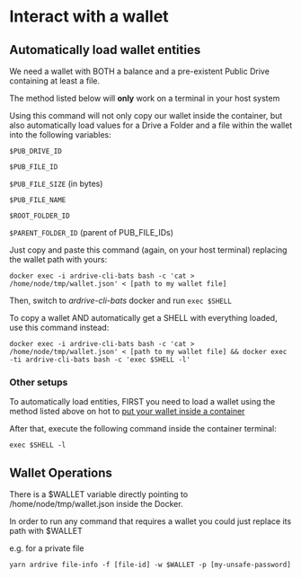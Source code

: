 # Interact with a wallet
## Automatically load wallet entities

We need a wallet with BOTH a balance and a pre-existent Public Drive containing at least a file. 

The method listed below will **only** work on a terminal in your host system

Using this command will not only copy our wallet inside the container, but also automatically load values for a Drive a Folder and a file within the wallet into the following variables:

```$PUB_DRIVE_ID```

```$PUB_FILE_ID```

```$PUB_FILE_SIZE``` (in bytes)

```$PUB_FILE_NAME```

```$ROOT_FOLDER_ID```

```$PARENT_FOLDER_ID``` (parent of PUB_FILE_IDs)


Just copy and paste this command (again, on your host terminal) replacing the wallet path with yours:

```docker exec -i ardrive-cli-bats bash -c 'cat > /home/node/tmp/wallet.json' < [path to my wallet file]```

Then, switch to *ardrive-cli-bats* docker and run ```exec $SHELL```

To copy a wallet AND automatically get a SHELL with everything loaded, use this command instead:

```docker exec -i ardrive-cli-bats bash -c 'cat > /home/node/tmp/wallet.json' < [path to my wallet file] && docker exec -ti ardrive-cli-bats bash -c 'exec $SHELL -l'```

### Other setups

To automatically load entities, FIRST you need to load a wallet using the method listed above on hot to [put your wallet inside a container](https://github.com/ardriveapp/ardrive-bats-docker/tree/production#put-wallet-inside-your-container)

After that, execute the following command inside the container terminal:

```exec $SHELL -l```

## Wallet Operations

There is a $WALLET variable directly pointing to /home/node/tmp/wallet.json inside the Docker.

In order to run any command that requires a wallet you could just replace its path with $WALLET

e.g. for a private file

``yarn ardrive file-info -f [file-id] -w $WALLET -p [my-unsafe-password]``
